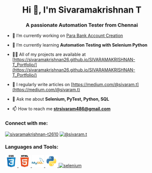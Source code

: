 <h1 align="center">Hi 👋, I'm Sivaramakrishnan T</h1>
<h3 align="center">A passionate Automation Tester from Chennai</h3>

- 🔭 I’m currently working on [Para Bank Account Creation](https://github.com/Sivaramakrishnan26/AccountCreation_ParaBank.git)

- 🌱 I’m currently learning **Automation Testing with Selenium Python**

- 👨‍💻 All of my projects are available at [https://sivaramakrishnan26.github.io/SIVARAMAKRISHNAN-T_Portfolio/](https://sivaramakrishnan26.github.io/SIVARAMAKRISHNAN-T_Portfolio/)

- 📝 I regularly write articles on [https://medium.com/@sivaram.t](https://medium.com/@sivaram.t)

- 💬 Ask me about **Selenium, PyTest, Python, SQL**

- 📫 How to reach me **strsivaram486@gmail.com**

<h3 align="left">Connect with me:</h3>
<p align="left">
<a href="https://linkedin.com/in/sivaramakrishnan-t2610" target="blank"><img align="center" src="https://raw.githubusercontent.com/rahuldkjain/github-profile-readme-generator/master/src/images/icons/Social/linked-in-alt.svg" alt="sivaramakrishnan-t2610" height="30" width="40" /></a>
<a href="https://medium.com/@sivaram.t" target="blank"><img align="center" src="https://raw.githubusercontent.com/rahuldkjain/github-profile-readme-generator/master/src/images/icons/Social/medium.svg" alt="@sivaram.t" height="30" width="40" /></a>
</p>

<h3 align="left">Languages and Tools:</h3>
<p align="left"> <a href="https://www.w3schools.com/css/" target="_blank" rel="noreferrer"> <img src="https://raw.githubusercontent.com/devicons/devicon/master/icons/css3/css3-original-wordmark.svg" alt="css3" width="40" height="40"/> </a> <a href="https://www.w3.org/html/" target="_blank" rel="noreferrer"> <img src="https://raw.githubusercontent.com/devicons/devicon/master/icons/html5/html5-original-wordmark.svg" alt="html5" width="40" height="40"/> </a> <a href="https://www.mysql.com/" target="_blank" rel="noreferrer"> <img src="https://raw.githubusercontent.com/devicons/devicon/master/icons/mysql/mysql-original-wordmark.svg" alt="mysql" width="40" height="40"/> </a> <a href="https://www.python.org" target="_blank" rel="noreferrer"> <img src="https://raw.githubusercontent.com/devicons/devicon/master/icons/python/python-original.svg" alt="python" width="40" height="40"/> </a> <a href="https://www.selenium.dev" target="_blank" rel="noreferrer"> <img src="https://raw.githubusercontent.com/detain/svg-logos/780f25886640cef088af994181646db2f6b1a3f8/svg/selenium-logo.svg" alt="selenium" width="40" height="40"/> </a> </p>
